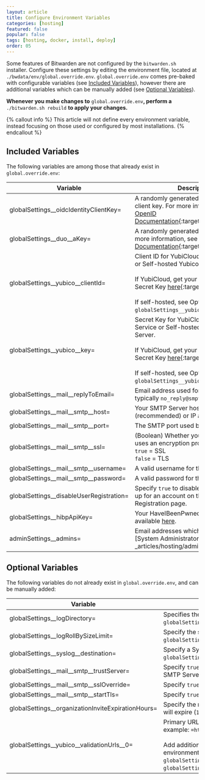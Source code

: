 ```yaml
---
layout: article
title: Configure Environment Variables
categories: [hosting]
featured: false
popular: false
tags: [hosting, docker, install, deploy]
order: 05
---
```


Some features of Bitwarden are not configured by the `bitwarden.sh` installer. Configure these settings by editing the environment file, located at `./bwdata/env/global.override.env`. `global.override.env` comes pre-baked with configurable variables (see [Included Variables](#included-variables)), however there are additional variables which can be manually added (see [Optional Variables](#optional-variables)).

**Whenever you make changes to** `global.override.env`**, perform a** `./bitwarden.sh rebuild` **to apply your changes.**

{% callout info %}
This article will not define every environment variable, instead focusing on those used or configured by most installations.
{% endcallout %}

## Included Variables

The following variables are among those that already exist in `global.override.env`:

|Variable|Description|
|--------|-----------|
|globalSettings__oidcIdentityClientKey=|A randomly generated OpenID Connect client key. For more information, see [OpenID Documentation](https://openid.net/specs/openid-connect-registration-1_0.html#RegistrationResponse){:target="\_blank"}.|
|globalSettings__duo__aKey=|A randomly generated Duo akey. For more information, see [Duo's Documentation](https://duo.com/docs/duoweb#1.-generate-an-akey){:target="\_blank"}.|
|globalSettings__yubico__clientId=|Client ID for YubiCloud Validation Service or Self-hosted Yubico Validation Server.<br><br>If YubiCloud, get your Client ID and Secret Key [here](https://upgrade.yubico.com/getapikey/){:target="\_blank"}.<br><br>If self-hosted, see Optional Variable `globalSettings__yubico__validationUrls`.|
|globalSettings__yubico__key=|Secret Key for YubiCloud Validation Service or Self-hosted Yubico Validation Server.<br><br>If YubiCloud, get your Client ID and Secret Key [here](https://upgrade.yubico.com/getapikey/){:target="\_blank"}.<br><br>If self-hosted, see Optional Variable `globalSettings__yubico__validationUrls`.|
|globalSettings__mail__replyToEmail=|Email address used for invitations, typically `no_reply@smpt__host`.|
|globalSettings__mail__smtp__host=|Your SMTP Server hostname (recommended) or IP address.|
|globalSettings__mail__smtp__port=|The SMTP port used by the SMTP Server.|
|globalSettings__mail__smtp__ssl=| (Boolean) Whether your SMTP Server uses an encryption protocol:<br>`true` = SSL<br>`false` = TLS|
|globalSettings__mail__smtp__username=|A valid username for the `smtp__host`.|
|globalSettings__mail__smtp__password=|A valid password for the `smtp__host`.|
|globalSettings__disableUserRegistration=|Specify `true` to disable new users signing up for an account on this instance via the Registration page.|
|globalSettings__hibpApiKey=|Your HaveIBeenPwned (HIBP) API Key, available [here](https://haveibeenpwned.com/API/Key).|
|adminSettings__admins=|Email addresses which may access the [System Administrator Portal]({% link _articles/hosting/admin-portal.md%}).|

## Optional Variables

The following variables do not already exist in `global.override.env`, and can be manually added:

|Variable|Description|
|--------|-----------|
|globalSettings__logDirectory=|Specifies the directory to save log files to. By default, `globalSettings__logDirectory=bwdata/logs`.|
|globalSettings__logRollBySizeLimit=|Specify the size limit in bytes to use for rolling log files (e.g. `globalSettings__logRollBySizeLimit=1073741824`).|
|globalSettings__syslog__destination=|Specify a Syslog server or endpoint to send log files to (e.g. `globalSettings__syslog__destination=udp://example.com:514`).|
|globalSettings__mail__smtp__trustServer=|Specify `true` to explicitly trust the certificate presented by the SMTP Server (**not recommended for production**).|
|globalSettings__mail__smtp__sslOverride=|Specify `true` to use SSL (not TLS) on port 25.|
|globalSettings__mail__smtp__startTls=|Specify `true` to force STARTTLS (Opportunistic TLS).|
|globalSettings__organizationInviteExpirationHours=|Specify the number of hours after which an Organization Invite will expire (`120` by default).|
|globalSettings__yubico__validationUrls__0=|Primary URL for self-hosted Yubico Validation Server. For example: `=https://your.url.com/wsapi/2.0/verify`.<br><br>Add additional Validation Server URLs by creating incremented environment variables, for example `globalSettings__yubico__validationUrls__1=`, `globalSettings__yubico__validationUrls__2=`.|
